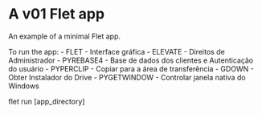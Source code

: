 # A v01 Flet app

An example of a minimal Flet app.

To run the app:
    - FLET - Interface gráfica
    - ELEVATE - Direitos de Administrador
    - PYREBASE4 - Base de dados dos clientes e Autenticação do usuário
    - PYPERCLIP - Copiar para a área de transferência
    - GDOWN - Obter Instalador do Drive
    - PYGETWINDOW - Controlar janela nativa do Windows

flet run [app_directory]
